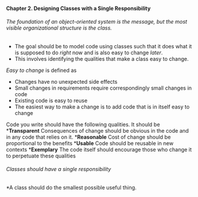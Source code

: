 #### Chapter 2. Designing Classes with a Single Responsibility

###### The foundation of an object-oriented system is the *message*, but the most visible organizational structure is the *class*. 
* The goal should be to model code using classes such that it does what it is supposed to do *right* now and is also easy to change *later*.
* This involves identifying the qualities that make a class easy to change.

*Easy to change* is defined as
* Changes have no unexpected side effects
* Small changes in requirements require correspondingly small changes in code
* Existing code is easy to reuse
* The easiest way to make a change is to add code that is in itself easy to change

Code you write should have the following qualities. It should be
***Transparent** Consequences of change should be obvious in the code and in any code that relies on it.
***Reasonable** Cost of change should be proportional to the benefits
***Usable** Code should be reusable in new contexts
***Exemplary** The code itself should encourage those who change it to perpetuate these qualities

###### Classes should have a single responsibility
*A class should do the smallest possible useful thing.
